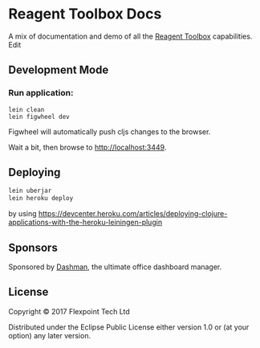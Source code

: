 # Reagent Toolbox Docs

A mix of documentation and demo of all the [Reagent Toolbox](https://github.com/dashmantech/reagent-toolbox) capabilities. Edit

## Development Mode

### Run application:

```
lein clean
lein figwheel dev
```

Figwheel will automatically push cljs changes to the browser.

Wait a bit, then browse to [http://localhost:3449](http://localhost:3449).

## Deploying

```bash
lein uberjar
lein heroku deploy
```

by using https://devcenter.heroku.com/articles/deploying-clojure-applications-with-the-heroku-leiningen-plugin

## Sponsors

Sponsored by [Dashman](https://dashman.tech), the ultimate office dashboard manager.

## License

Copyright © 2017 Flexpoint Tech Ltd

Distributed under the Eclipse Public License either version 1.0 or (at your option) any later version.

